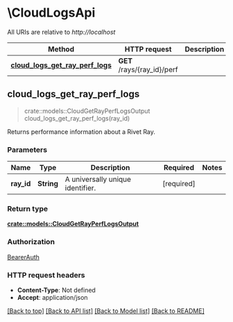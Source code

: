 # \CloudLogsApi

All URIs are relative to *http://localhost*

Method | HTTP request | Description
------------- | ------------- | -------------
[**cloud_logs_get_ray_perf_logs**](CloudLogsApi.md#cloud_logs_get_ray_perf_logs) | **GET** /rays/{ray_id}/perf | 



## cloud_logs_get_ray_perf_logs

> crate::models::CloudGetRayPerfLogsOutput cloud_logs_get_ray_perf_logs(ray_id)


Returns performance information about a Rivet Ray.

### Parameters


Name | Type | Description  | Required | Notes
------------- | ------------- | ------------- | ------------- | -------------
**ray_id** | **String** | A universally unique identifier. | [required] |

### Return type

[**crate::models::CloudGetRayPerfLogsOutput**](CloudGetRayPerfLogsOutput.md)

### Authorization

[BearerAuth](../README.md#BearerAuth)

### HTTP request headers

- **Content-Type**: Not defined
- **Accept**: application/json

[[Back to top]](#) [[Back to API list]](../README.md#documentation-for-api-endpoints) [[Back to Model list]](../README.md#documentation-for-models) [[Back to README]](../README.md)

